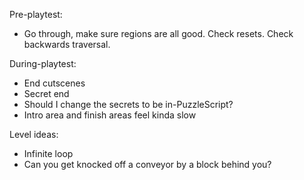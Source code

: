 Pre-playtest:
- Go through, make sure regions are all good. Check resets. Check backwards traversal.

During-playtest:
- End cutscenes
- Secret end
- Should I change the secrets to be in-PuzzleScript?
- Intro area and finish areas feel kinda slow


Level ideas:
- Infinite loop
- Can you get knocked off a conveyor by a block behind you?
